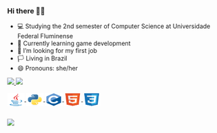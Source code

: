 ### Hi there 👋🌸

- 💻 Studying the 2nd semester of Computer Science at Universidade Federal Fluminense
- 🌱 Currently learning game development
- 👯 I’m looking for my first job
- 🏳 Living in Brazil
- 😄 Pronouns: she/her


<div>
  <a href="https://github.com/juliasgomes">
  <img height="180em" src="https://github-readme-stats.vercel.app/api?username=juliasgomes&show_icons=true&theme=dracula&include_all_commits=true&count_private=true"/>
  <img height="180em" src="https://github-readme-stats.vercel.app/api/top-langs/?username=juliasgomes&layout=compact&langs_count=16&theme=dracula"/>
</div>
 
<div style="display: inline_block"><br>
  <img align="center" alt="Julia-Java" height="30" width="40" src="https://raw.githubusercontent.com/devicons/devicon/master/icons/java/java-original.svg">
  <img align="center" alt="Julia-Python" height="30" width="40" src="https://raw.githubusercontent.com/devicons/devicon/master/icons/python/python-original.svg">
  <img align="center" alt="Julia-C" height="30" width="40" src="https://raw.githubusercontent.com/devicons/devicon/master/icons/c/c-original.svg">
  <img align="center" alt="Julia-HTML" height="30" width="40" src="https://raw.githubusercontent.com/devicons/devicon/master/icons/html5/html5-original.svg">
  <img align="center" alt="Julia-CSS" height="30" width="40" src="https://raw.githubusercontent.com/devicons/devicon/master/icons/css3/css3-original.svg">
</div>
  
 ##
  
 <div>
  <a href="https://instagram.com/julia_cmr" target="_blank"><img src="https://img.shields.io/badge/Instagram-E4405F?style=for-the-badge&logo=instagram&logoColor=white" target="_blank"></a>
   
 </div>
  
 
